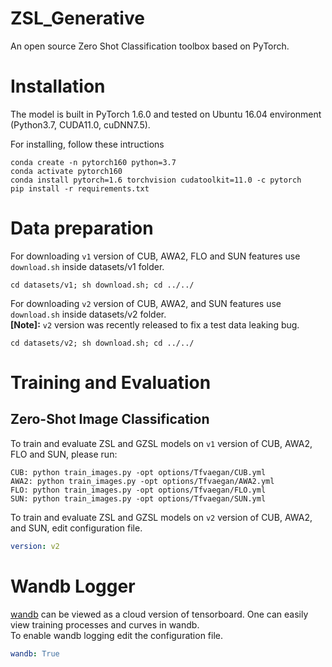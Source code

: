 # ZSL_Generative
An open source Zero Shot Classification toolbox based on PyTorch.

# Installation
The model is built in PyTorch 1.6.0 and tested on Ubuntu 16.04 environment (Python3.7, CUDA11.0, cuDNN7.5).

For installing, follow these intructions
```
conda create -n pytorch160 python=3.7
conda activate pytorch160
conda install pytorch=1.6 torchvision cudatoolkit=11.0 -c pytorch
pip install -r requirements.txt
```

# Data preparation
For downloading `v1` version of CUB, AWA2, FLO and SUN features use `download.sh` inside datasets/v1 folder.
```
cd datasets/v1; sh download.sh; cd ../../
```

For downloading `v2` version of CUB, AWA2, and SUN features use `download.sh` inside datasets/v2 folder.  
**[Note]:** `v2` version was recently released to fix a test data leaking bug.
```
cd datasets/v2; sh download.sh; cd ../../
```

# Training and Evaluation
## Zero-Shot Image Classification
To train and evaluate ZSL and GZSL models on `v1` version of CUB, AWA2, FLO and SUN, please run:
```
CUB: python train_images.py -opt options/Tfvaegan/CUB.yml
AWA2: python train_images.py -opt options/Tfvaegan/AWA2.yml
FLO: python train_images.py -opt options/Tfvaegan/FLO.yml
SUN: python train_images.py -opt options/Tfvaegan/SUN.yml

```

To train and evaluate ZSL and GZSL models on `v2` version of CUB, AWA2, and SUN, edit configuration file.
```yml
version: v2
```
# Wandb Logger

[wandb](https://www.wandb.com/) can be viewed as a cloud version of tensorboard. One can easily view training processes and curves in wandb.  
To enable wandb logging edit the configuration file.

```yml
wandb: True
```
